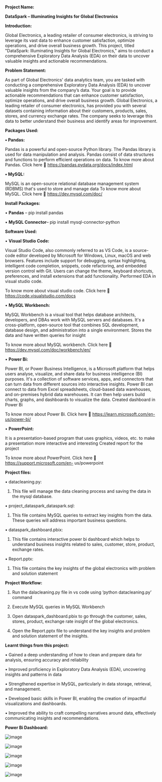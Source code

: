 **Project Name:**

**DataSpark – Illuminating Insights for Global Electronics**

**Introduction:**

Global Electronics, a leading retailer of consumer electronics, is striving to leverage its vast data to enhance customer satisfaction, optimize operations, and drive overall business growth. This project, titled "DataSpark: Illuminating Insights for Global Electronics," aims to conduct a comprehensive Exploratory Data Analysis (EDA) on their data to uncover valuable insights and actionable recommendations.

**Problem Statement:**

As part of Global Electronics' data analytics team, you are tasked with conducting a comprehensive Exploratory Data Analysis (EDA) to uncover valuable insights from the company’s data. Your goal is to provide actionable recommendations that can enhance customer satisfaction, optimize operations, and drive overall business growth.
Global Electronics, a leading retailer of consumer electronics, has provided you with several datasets containing information about their customers, products, sales, stores, and currency exchange rates.
The company seeks to leverage this data to better understand their business and identify areas for improvement.

**Packages Used:**

**•	Pandas:**

Pandas is a powerful and open-source Python library. The Pandas library is used for data manipulation and analysis. Pandas consist of data structures and functions to perform efficient operations on data.
To know more about Pandas. Click here  https://pandas.pydata.org/docs/index.html

**•	MySQL:**

MySQL is an open-source relational database management system (RDBMS) that's used to store and manage data
To know more about MySQL. Click here  https://dev.mysql.com/doc/

**Install Packages:**

•	**Pandas** – pip install pandas

•	**MySQL Connector**– pip install mysql-connector-python
 
**Software Used:**

•	**Visual Studio Code:**

Visual Studio Code, also commonly referred to as VS Code, is a source-code editor developed by Microsoft for Windows, Linux, macOS and web browsers. Features include support for debugging, syntax highlighting, intelligent code completion, snippets, code refactoring, and embedded version control with Git. Users can change the theme, keyboard shortcuts, preferences, and install extensions that add functionality.
Performed EDA in visual studio code.


To know more about visual studio code. Click here  https://code.visualstudio.com/docs

•	**MySQL Workbench:**

MySQL Workbench is a visual tool that helps database architects, developers, and DBAs work with MySQL servers and databases. It's a cross-platform, open-source tool that combines SQL development, database design, and administration into a single environment. Stores the data and have written queries for insight

To know more about MySQL workbench. Click here 
https://dev.mysql.com/doc/workbench/en/


•	**Power Bi:**

Power BI, or Power Business Intelligence, is a Microsoft platform that helps users analyse, visualize, and share data for business intelligence (BI) purposes. It's a collection of software services, apps, and connectors that can turn data from different sources into interactive insights. Power BI can connect to data from Excel spreadsheets, cloud-based data warehouses, and on-premises hybrid data warehouses. It can then help users build charts, graphs, and dashboards to visualize the data.
Created dashboard in Power Bi


To know more about Power Bi. Click here  https://learn.microsoft.com/en-us/power-bi/


•	**PowerPoint:**

It is a presentation-based program that uses graphics, videos, etc. to make a presentation more interactive and interesting
Created report for the project

To know more about PowerPoint. Click here  https://support.microsoft.com/en- us/powerpoint
 
**Project files:**

•	datacleaning.py:

1)	This file will manage the data cleaning process and saving the data in the mysql database.
   
•	project_dataspark_dataspark.sql:

1) This file contains MySQL queries to extract key insights from the data. These queries will address important business questions.
   
•	dataspark_dashboard.pbix:

1) This file contains interactive power bi dashboard which helps to understand business insights related to sales, customer, store, product, exchange rates.
   
•	Report.pptx:

1) This file contains the key insights of the global electronics with problem and solution statement
   
**Project Workflow:**

1)	Run the dalacleaning.py file in vs code using ‘python datacleaning.py’ command
   
2)	Execute MySQL queries in MySQL Workbench
   
3)	Open dataspark_dashboard.pbix to go through the customer, sales, stores, product, exchange rate insight of the global electronics.
   
4)	Open the Report.pptx file to understand the key insights and problem and solution statement of the insights.

**Learnt things from this project:**

•	Gained a deep understanding of how to clean and prepare data for analysis, ensuring accuracy and reliability

•	Improved proficiency in Exploratory Data Analysis (EDA), uncovering insights and patterns in data

•	Strengthened expertise in MySQL, particularly in data storage, retrieval, and management.

•	Developed basic skills in Power BI, enabling the creation of impactful visualizations and dashboards.

•	Improved the ability to craft compelling narratives around data, effectively communicating insights and recommendations.

**Power Bi Dashboard:**

![image](https://github.com/user-attachments/assets/f4881464-abc1-4b2a-93c4-0de97d955a40)

![image](https://github.com/user-attachments/assets/c4fc57bc-a204-449b-a603-de5e73b32b7f)

![image](https://github.com/user-attachments/assets/d0e3c78b-5e2e-41f2-98e2-640a5aac757c)

![image](https://github.com/user-attachments/assets/51256d1a-5d89-40b9-9af7-b51046b76e21)

![image](https://github.com/user-attachments/assets/99922349-c4ae-4362-be3e-7b33ce25dc8f)





 
 
